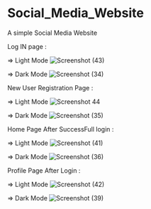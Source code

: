 # Social_Media_Website
 A simple Social Media Website

 Log IN page :

  => Light Mode
![Screenshot (43)](https://github.com/abhineethbabu/Social_Media_Website/assets/91684785/0ad31fb8-a5cf-448e-9fea-059ac74f38e7)

  => Dark Mode
![Screenshot (34)](https://github.com/abhineethbabu/Social_Media_Website/assets/91684785/88658814-c1ee-4582-893b-1789b7791105)


New User Registration Page :

  => Light Mode
![Screenshot 44](https://github.com/abhineethbabu/Social_Media_Website/assets/91684785/27ccfa0b-1780-4f91-9e86-274c274cf79d)

  => Dark Mode
![Screenshot (35)](https://github.com/abhineethbabu/Social_Media_Website/assets/91684785/a8e0ad17-3d73-4e97-9c04-94478d5dbabc)


Home Page After SuccessFull login :

  => Light Mode
![Screenshot (41)](https://github.com/abhineethbabu/Social_Media_Website/assets/91684785/50d67e2f-a080-4578-8c08-46a8e80d659d)

  => Dark Mode
![Screenshot (36)](https://github.com/abhineethbabu/Social_Media_Website/assets/91684785/e9a961b9-074c-4242-b02e-201e5619443f)


Profile Page After Login :

  => Light Mode
![Screenshot (42)](https://github.com/abhineethbabu/Social_Media_Website/assets/91684785/c86fb974-61a1-408e-a58d-7eb7c8e04738)

  => Dark Mode
![Screenshot (39)](https://github.com/abhineethbabu/Social_Media_Website/assets/91684785/88a32b1f-6010-474a-aba4-7eba6bb7754f)
